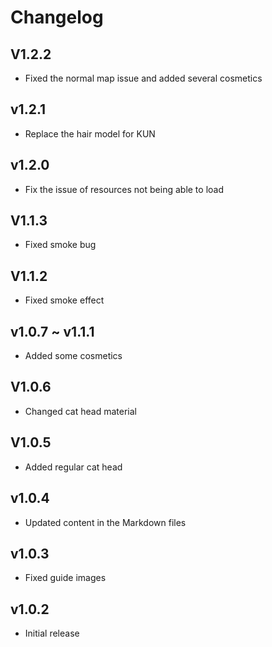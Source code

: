 # Changelog

## V1.2.2
* Fixed the normal map issue and added several cosmetics

## v1.2.1
* Replace the hair model for KUN

## v1.2.0
* Fix the issue of resources not being able to load

## V1.1.3
* Fixed smoke bug

## V1.1.2
* Fixed smoke effect

## v1.0.7 ~ v1.1.1
* Added some cosmetics

## V1.0.6
* Changed cat head material

## V1.0.5
* Added regular cat head

## v1.0.4
* Updated content in the Markdown files

## v1.0.3
* Fixed guide images

## v1.0.2
* Initial release
